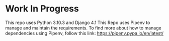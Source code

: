 # Work In Progress
This repo uses Python 3.10.3 and Django 4.1
This Repo uses Pipenv to manage and maintain the requirements.
To find more about how to manage dependencies using Pipenv, follow this link: https://pipenv.pypa.io/en/latest/
